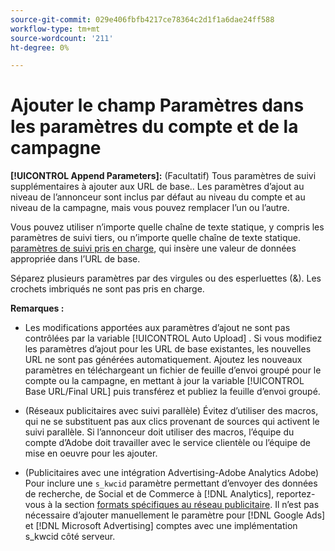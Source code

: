 ```yaml
---
source-git-commit: 029e406fbfb4217ce78364c2d1f1a6dae24ff588
workflow-type: tm+mt
source-wordcount: '211'
ht-degree: 0%

---
```

# Ajouter le champ Paramètres dans les paramètres du compte et de la campagne

**[!UICONTROL Append Parameters]:** (Facultatif) Tous paramètres de suivi supplémentaires à ajouter aux URL de base.<!-- When account uses setting append_param_to_tt_fus, then we add append parameters to the tracking templates OR the landing page suffixes instead (not sure how we determine which) -->. Les paramètres d’ajout au niveau de l’annonceur sont inclus par défaut au niveau du compte et au niveau de la campagne, mais vous pouvez remplacer l’un ou l’autre.

Vous pouvez utiliser n’importe quelle chaîne de texte statique, y compris les paramètres de suivi tiers, ou n’importe quelle chaîne de texte statique. [paramètres de suivi pris en charge](/help/search-social-commerce/tracking/click-tracking-urls-optional-parameters.md), qui insère une valeur de données appropriée dans l’URL de base.

Séparez plusieurs paramètres par des virgules ou des esperluettes (&amp;). Les crochets imbriqués ne sont pas pris en charge.

**Remarques :**

* Les modifications apportées aux paramètres d’ajout ne sont pas contrôlées par la variable [!UICONTROL Auto Upload] . Si vous modifiez les paramètres d’ajout pour les URL de base existantes, les nouvelles URL ne sont pas générées automatiquement. Ajoutez les nouveaux paramètres en téléchargeant un fichier de feuille d’envoi groupé pour le compte ou la campagne, en mettant à jour la variable [!UICONTROL Base URL/Final URL] puis transférez et publiez la feuille d’envoi groupé.

* (Réseaux publicitaires avec suivi parallèle) Évitez d’utiliser des macros, qui ne se substituent pas aux clics provenant de sources qui activent le suivi parallèle. Si l’annonceur doit utiliser des macros, l’équipe du compte d’Adobe doit travailler avec le service clientèle ou l’équipe de mise en oeuvre pour les ajouter.

* (Publicitaires avec une intégration Advertising-Adobe Analytics Adobe) Pour inclure une `s_kwcid` paramètre permettant d’envoyer des données de recherche, de Social et de Commerce à [!DNL Analytics], reportez-vous à la section [formats spécifiques au réseau publicitaire](/help/search-social-commerce/tracking/skwcid-tracking-parameter.md). Il n’est pas nécessaire d’ajouter manuellement le paramètre pour [!DNL Google Ads] et [!DNL Microsoft Advertising] comptes avec une implémentation s\_kwcid côté serveur.
